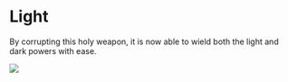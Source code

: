 # Light

By corrupting this holy weapon, it is now able to wield both the light and dark powers with ease.

![](<../../../../.gitbook/assets/light (1) (1).png>)
